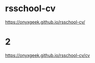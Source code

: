 # rsschool-cv
https://onyxgeek.github.io/rsschool-cv/
# 2
https://onyxgeek.github.io/rsschool-cv/cv

